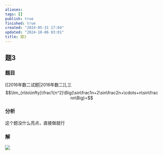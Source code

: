 ```yaml
---
aliases: 
tags: []
publish: true
finished: true
created: "2024-05-31 17:04"
updated: "2024-10-06 03:01"
title: 题3
---
```

## 题3
### 题目
[[2016年数二试题|2016年数二]],三
$$\lim_{n\to\infty}\frac1{n^2}\Big(\sin\frac1n+2\sin\frac2n+\cdots+n\sin\frac nn\Big)=$$
### 分析
这个题没什么亮点，直接做就行
### 解
![](https://img.hwenyi.tech/202402291922423.webp)
